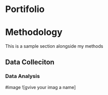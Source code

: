 # Portifolio

# Methodology

This is a sample section alongside my methods

## Data Colleciton

### Data Analysis 

#image
![gvive your imag a name]

